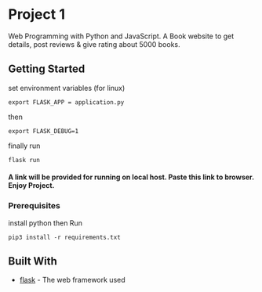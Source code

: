 # Project 1

Web Programming with Python and JavaScript.
A Book website to get details, post reviews & give rating about 5000 books.

## Getting Started

set environment variables (for linux)
```
export FLASK_APP = application.py
```
then
```
export FLASK_DEBUG=1 
```
finally run
```
flask run
```
#### A link will be provided for running on local host. Paste this link to browser. Enjoy Project.

### Prerequisites
install python 
then
Run
```
pip3 install -r requirements.txt
```

## Built With

* [flask](https://palletsprojects.com/p/flask/) - The web framework used
